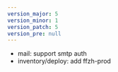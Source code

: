 ```yaml
---
version_major: 5
version_minor: 1
version_patch: 5
version_pre: null
---
```


- mail: support smtp auth
- inventory/deploy: add ffzh-prod

